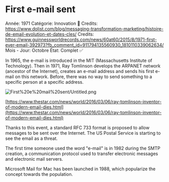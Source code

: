 # First e-mail sent

Année: 1971
Catégorie: Innovation 🎢
Credits: https://www.dolist.com/blog/messaging-transformation-marketing/histoire-de-email-evolution-et-dates-cles/
Credits: https://www.guinnessworldrecords.com/news/60at60/2015/8/1971-first-ever-email-392973?fb_comment_id=911794135560930_1810110339062634/
Mois - Jour: Octobre
État: Complet ✅

In 1965, the e-mail is introduced in the MIT (Massachusetts Institute of Technology). Then in 1971, Ray Tomlinson develops the ARPANET network (ancestor of the Internet), creates an e-mail address and sends his first e-mail on this network. Before, there was no way to send something to a specific person at a specific address.

![First%20e%20mail%20sent/Untitled.png](First%20e%20mail%20sent/Untitled.png)

[https://www.thestar.com/news/world/2016/03/06/ray-tomlinson-inventor-of-modern-email-dies.html](https://www.thestar.com/news/world/2016/03/06/ray-tomlinson-inventor-of-modern-email-dies.html)

Thanks to this event, a standard RFC 733 format is proposed to allow messages to be sent over the Internet. The US Postal Service is starting to see the email as a threat.

The first time someone used the word "e-mail" is in 1982 during the SMTP creation, a communication protocol used to transfer electronic messages and electronic mail servers.

Microsoft Mail for Mac has been launched in 1988, which popularize the concept towards the population.